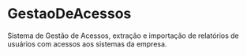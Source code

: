 # GestaoDeAcessos
Sistema de Gestão de Acessos, extração e importação de relatórios de usuários com acessos aos sistemas da empresa.
